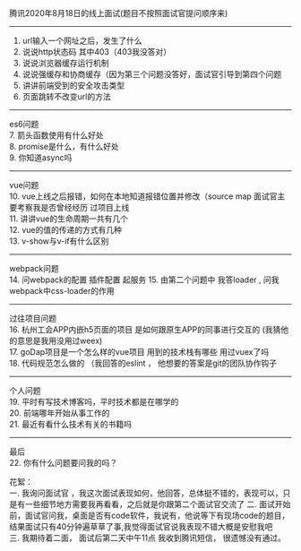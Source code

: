 腾讯2020年8月18日的线上面试(题目不按照面试官提问顺序来)    
****  
1. url输入一个网址之后，发生了什么  
2. 说说http状态码 其中403（403我没答对）
3. 说说浏览器缓存运行机制
4. 说说强缓存和协商缓存（因为第三个问题没答好，面试官引导到第四个问题
5. 讲讲前端受到的安全攻击类型  
6. 页面跳转不改变url的方法
****  
es6问题  
7. 箭头函数使用有什么好处  
8. promise是什么，有什么好处  
9. 你知道async吗  
****  
vue问题  
10.  vue上线之后报错，如何在本地知道报错位置并修改（source map    面试官主要考察我是否曾经经历
过项目上线  
11. 讲讲vue的生命周期一共有几个  
12. vue的值的传递的方式有几种  
13. v-show与v-if有什么区别  
****  
webpack问题  
14. 问webpack的配置 插件配置 起服务 
15. 由第二个问题中 我答loader  , 问我webpack中css-loader的作用 
****  
过往项目问题  
16. 杭州工会APP内嵌h5页面的项目 是如何跟原生APP的同事进行交互的  (我猜他的意思是我用没用过weex)  
17. goDap项目是一个怎么样的vue项目  用到的技术栈有哪些  用过vuex了吗  
18. 代码规范怎么做的  （我回答的eslint ， 他想要的答案是git的团队协作钩子  
****  
个人问题  
19. 平时有写技术博客吗，平时技术都是在哪学的  
20. 前端哪年开始从事工作的    
21. 最近有看什么技术有关的书籍吗  
****  
最后  
22. 你有什么问题要问我的吗？  


花絮：  
 一. 我询问面试官 ，我这次面试表现如何，他回答，总体挺不错的，表现可以，只是有一些细节地方需要我再看看，之后就是你跟第二个面试官交流了
 二. 面试开始前，面试官问我，桌面是否有code软件，我说有，他说等下有现场code的题目，结果面试只有40分钟遍草草了事,我觉得面试官说我表现不错大概是安慰我吧  
 三. 我期待着二面， 面试后第二天中午11点 我收到腾讯短信， 很遗憾没有通过。  
